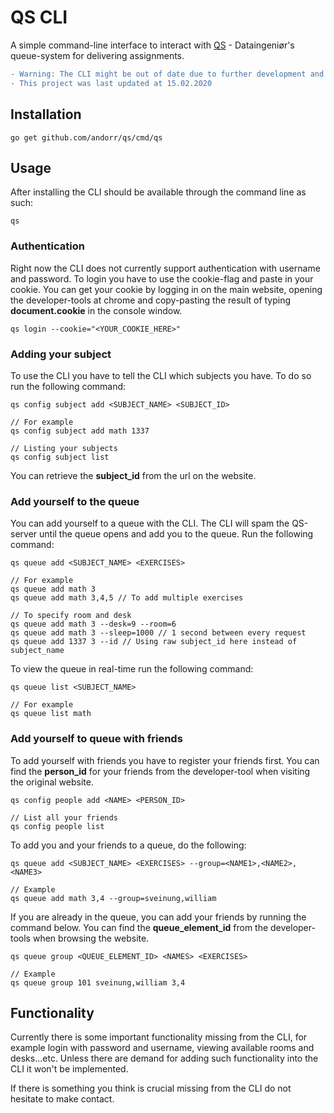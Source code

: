 # QS CLI
A simple command-line interface to interact with [QS](https://qs.stud.iie.ntnu.no/) - Dataingeniør's queue-system for delivering assignments.

```diff
- Warning: The CLI might be out of date due to further development and changes to QS
- This project was last updated at 15.02.2020 
```

## Installation
```
go get github.com/andorr/qs/cmd/qs
```

## Usage
After installing the CLI should be available through the command line as such:
```
qs
```

### Authentication
Right now the CLI does not currently support authentication with username and password. To login 
you have to use the cookie-flag and paste in your cookie. You can get your cookie by logging in on
the main website, opening the developer-tools at chrome and copy-pasting the result of typing __document.cookie__
in the console window.
```
qs login --cookie="<YOUR_COOKIE_HERE>"
```

### Adding your subject
To use the CLI you have to tell the CLI which subjects you have. To do so run the following command:
```
qs config subject add <SUBJECT_NAME> <SUBJECT_ID>

// For example
qs config subject add math 1337

// Listing your subjects
qs config subject list
```
You can retrieve the __subject_id__ from the url on the website.

### Add yourself to the queue
You can add yourself to a queue with the CLI. The CLI will spam the QS-server until the queue opens and add you to the queue.
Run the following command:
```
qs queue add <SUBJECT_NAME> <EXERCISES>

// For example
qs queue add math 3
qs queue add math 3,4,5 // To add multiple exercises 

// To specify room and desk
qs queue add math 3 --desk=9 --room=6
qs queue add math 3 --sleep=1000 // 1 second between every request
qs queue add 1337 3 --id // Using raw subject_id here instead of subject_name
```

To view the queue in real-time run the following command:
```
qs queue list <SUBJECT_NAME>

// For example
qs queue list math
```

### Add yourself to queue with friends
To add yourself with friends you have to register your friends first. You can find the __person_id__
for your friends from the developer-tool when visiting the original website.
```
qs config people add <NAME> <PERSON_ID>

// List all your friends
qs config people list
```

To add you and your friends to a queue, do the following:
```
qs queue add <SUBJECT_NAME> <EXERCISES> --group=<NAME1>,<NAME2>,<NAME3>

// Example
qs queue add math 3,4 --group=sveinung,william
```

If you are already in the queue, you can add your friends by running the command below.
You can find the __queue_element_id__ from the developer-tools when browsing the website.
```
qs queue group <QUEUE_ELEMENT_ID> <NAMES> <EXERCISES>

// Example
qs queue group 101 sveinung,william 3,4
```

## Functionality
Currently there is some important functionality missing from the CLI, for example login with password
and username, viewing available rooms and desks...etc. Unless there are demand for adding such functionality
into the CLI it won't be implemented.

If there is something you think is crucial missing from the CLI do not hesitate to make contact. 